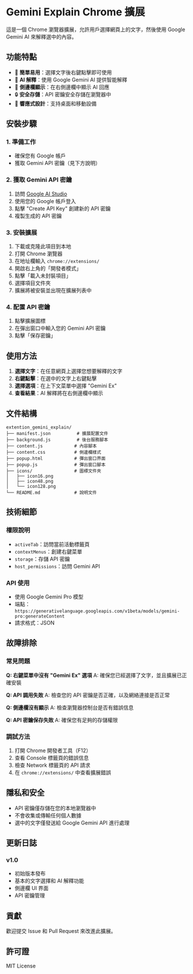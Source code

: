# Gemini Explain Chrome 擴展

這是一個 Chrome 瀏覽器擴展，允許用戶選擇網頁上的文字，然後使用 Google Gemini AI 來解釋選中的內容。

## 功能特點

- 🎯 **簡單易用**：選擇文字後右鍵點擊即可使用
- 🤖 **AI 解釋**：使用 Google Gemini AI 提供智能解釋
- 📱 **側邊欄顯示**：在右側邊欄中顯示 AI 回應
- 🔒 **安全存儲**：API 密鑰安全存儲在瀏覽器中
- 📱 **響應式設計**：支持桌面和移動設備

## 安裝步驟

### 1. 準備工作
- 確保您有 Google 帳戶
- 獲取 Gemini API 密鑰（見下方說明）

### 2. 獲取 Gemini API 密鑰
1. 訪問 [Google AI Studio](https://makersuite.google.com/app/apikey)
2. 使用您的 Google 帳戶登入
3. 點擊 "Create API Key" 創建新的 API 密鑰
4. 複製生成的 API 密鑰

### 3. 安裝擴展
1. 下載或克隆此項目到本地
2. 打開 Chrome 瀏覽器
3. 在地址欄輸入 `chrome://extensions/`
4. 開啟右上角的「開發者模式」
5. 點擊「載入未封裝項目」
6. 選擇項目文件夾
7. 擴展將被安裝並出現在擴展列表中

### 4. 配置 API 密鑰
1. 點擊擴展圖標
2. 在彈出窗口中輸入您的 Gemini API 密鑰
3. 點擊「保存密鑰」

## 使用方法

1. **選擇文字**：在任意網頁上選擇您想要解釋的文字
2. **右鍵點擊**：在選中的文字上右鍵點擊
3. **選擇選項**：在上下文菜單中選擇 "Gemini Ex"
4. **查看結果**：AI 解釋將在右側邊欄中顯示

## 文件結構

```
extention_gemini_explain/
├── manifest.json          # 擴展配置文件
├── background.js          # 後台服務腳本
├── content.js            # 內容腳本
├── content.css           # 側邊欄樣式
├── popup.html            # 彈出窗口界面
├── popup.js              # 彈出窗口腳本
├── icons/                # 圖標文件夾
│   ├── icon16.png
│   ├── icon48.png
│   └── icon128.png
└── README.md             # 說明文件
```

## 技術細節

### 權限說明
- `activeTab`：訪問當前活動標籤頁
- `contextMenus`：創建右鍵菜單
- `storage`：存儲 API 密鑰
- `host_permissions`：訪問 Gemini API

### API 使用
- 使用 Google Gemini Pro 模型
- 端點：`https://generativelanguage.googleapis.com/v1beta/models/gemini-pro:generateContent`
- 請求格式：JSON

## 故障排除

### 常見問題

**Q: 右鍵菜單中沒有 "Gemini Ex" 選項**
A: 確保您已經選擇了文字，並且擴展已正確安裝

**Q: API 調用失敗**
A: 檢查您的 API 密鑰是否正確，以及網絡連接是否正常

**Q: 側邊欄沒有顯示**
A: 檢查瀏覽器控制台是否有錯誤信息

**Q: API 密鑰保存失敗**
A: 確保您有足夠的存儲權限

### 調試方法
1. 打開 Chrome 開發者工具（F12）
2. 查看 Console 標籤頁的錯誤信息
3. 檢查 Network 標籤頁的 API 請求
4. 在 `chrome://extensions/` 中查看擴展錯誤

## 隱私和安全

- API 密鑰僅存儲在您的本地瀏覽器中
- 不會收集或傳輸任何個人數據
- 選中的文字僅發送給 Google Gemini API 進行處理

## 更新日誌

### v1.0
- 初始版本發布
- 基本的文字選擇和 AI 解釋功能
- 側邊欄 UI 界面
- API 密鑰管理

## 貢獻

歡迎提交 Issue 和 Pull Request 來改進此擴展。

## 許可證

MIT License
